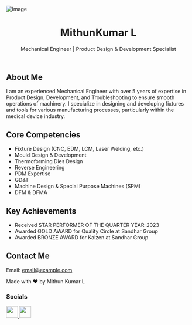 ![Image](https://github.com/user-attachments/assets/44240ed3-4cab-4464-9c6b-d5aa60655080)
<!DOCTYPE html>
<html lang="en">
<head>
    <meta charset="UTF-8">
    <meta name="viewport" content="width=device-width, initial-scale=1.0">
    <link rel="stylesheet" href="style.css">
</head>
<body>
    <header>
        <h1>MithunKumar L</h1>
        <p>Mechanical Engineer | Product Design & Development Specialist</p>
    </header>
    <section id="about">
        <h2>About Me</h2>
        <p>I am an experienced Mechanical Engineer with over 5 years of expertise in Product Design, Development, and Troubleshooting to ensure smooth operations of machinery. I specialize in designing and developing fixtures and tools for various manufacturing processes, particularly within the medical device industry.</p>
    </section>
    <section id="skills">
        <h2>Core Competencies</h2>
        <ul>
            <li>Fixture Design (CNC, EDM, LCM, Laser Welding, etc.)</li>
            <li>Mould Design & Development</li>
            <li>Thermoforming Dies Design</li>
            <li>Reverse Engineering</li>
            <li>PDM Expertise</li>
            <li>GD&T</li>
            <li>Machine Design & Special Purpose Machines (SPM)</li>
            <li>DFM & DFMA</li>
        </ul>
    </section>
    <section id="projects">
        <h2>Key Achievements</h2>
        <ul>
            <li>Received STAR PERFORMER OF THE QUARTER YEAR-2023</li>
            <li>Awarded GOLD AWARD for Quality Circle at Sandhar Group</li>
            <li>Awarded BRONZE AWARD for Kaizen at Sandhar Group</li>
        </ul>
    </section>
    <section id="contact">
        <h2>Contact Me</h2>
        <p>Email: <a href="mailto:email@example.com">email@example.com</a></p>
    </section>
    <footer>
        <p>Made with ❤️ by Mithun Kumar L</p>
    </footer>
    <script src="script.js"></script>
</body>
</html>

### Socials

<p align="left"> <a href="http://www.instagram.com/mithun" target="_blank" rel="noreferrer"> <picture> <source media="(prefers-color-scheme: dark)" srcset="https://raw.githubusercontent.com/danielcranney/readme-generator/main/public/icons/socials/instagram-dark.svg" /> <source media="(prefers-color-scheme: light)" srcset="https://raw.githubusercontent.com/danielcranney/readme-generator/main/public/icons/socials/instagram.svg" /> <img src="https://raw.githubusercontent.com/danielcranney/readme-generator/main/public/icons/socials/instagram.svg" width="32" height="32" /> </picture> </a> <a href="https://www.linkedin.com/in/mithun-kumar-l-5b4789239/" target="_blank" rel="noreferrer"> <picture> <source media="(prefers-color-scheme: dark)" srcset="https://raw.githubusercontent.com/danielcranney/readme-generator/main/public/icons/socials/linkedin-dark.svg" /> <source media="(prefers-color-scheme: light)" srcset="https://raw.githubusercontent.com/danielcranney/readme-generator/main/public/icons/socials/linkedin.svg" /> <img src="https://raw.githubusercontent.com/danielcranney/readme-generator/main/public/icons/socials/linkedin.svg" width="32" height="32" /> </picture> </a></p>
